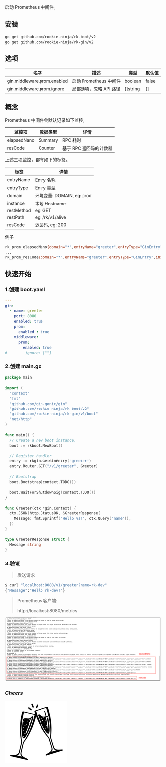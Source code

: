 启动 Prometheus 中间件。

## 安装
```bash
go get github.com/rookie-ninja/rk-boot/v2
go get github.com/rookie-ninja/rk-gin/v2
```

## 选项
| 名字                          | 描述                | 类型       | 默认值   |
|-----------------------------|-------------------|----------|-------|
| gin.middleware.prom.enabled | 启动 Prometheus 中间件 | boolean  | false |
| gin.middleware.prom.ignore  | 局部选项，忽略 API 路径    | []string | []    |

## 概念
Prometheus 中间件会默认记录如下监控。

| 监控项         | 数据类型    | 详情             |
|-------------|---------|----------------|
| elapsedNano | Summary | RPC 耗时         |
| resCode     | Counter | 基于 RPC 返回码的计数器 |

上述三项监控，都有如下的标签。

| 标签         | 详情                                                                                                |
|------------|---------------------------------------------------------------------------------------------------|
| entryName  | Entry 名称                                                                                          |
| entryType  | Entry 类型                                                                                          |
| domain     | 环境变量: DOMAIN, eg: prod                                                                            |
| instance   | 本地 Hostname                                                                                       |
| restMethod | eg: GET                                                                                           |
| restPath   | eg: /rk/v1/alive                                                                                  |
| resCode    | 返回码, eg: 200                                                                                      |

例子

```bash
rk_prom_elapsedNano{domain="*",entryName="greeter",entryType="GinEntry",instance="lark.local",resCode="200",restMethod="GET",restPath="/v1/greeter",quantile="0.5"} 88645
...
rk_prom_resCode{domain="*",entryName="greeter",entryType="GinEntry",instance="lark.local",resCode="200",restMethod="GET",restPath="/v1/greeter"} 1
```

## 快速开始
### 1.创建 boot.yaml
```yaml
---
gin:
  - name: greeter
    port: 8080
    enabled: true
    prom:
      enabled : true
    middleware:
      prom:
        enabled: true
#        ignore: [""]
```

### 2.创建 main.go
```go
package main

import (
  "context"
  "fmt"
  "github.com/gin-gonic/gin"
  "github.com/rookie-ninja/rk-boot/v2"
  "github.com/rookie-ninja/rk-gin/v2/boot"
  "net/http"
)

func main() {
  // Create a new boot instance.
  boot := rkboot.NewBoot()

  // Register handler
  entry := rkgin.GetGinEntry("greeter")
  entry.Router.GET("/v1/greeter", Greeter)

  // Bootstrap
  boot.Bootstrap(context.TODO())

  boot.WaitForShutdownSig(context.TODO())
}

func Greeter(ctx *gin.Context) {
  ctx.JSON(http.StatusOK, &GreeterResponse{
    Message: fmt.Sprintf("Hello %s!", ctx.Query("name")),
  })
}

type GreeterResponse struct {
  Message string
}
```

### 3.验证
> 发送请求

```bash
$ curl "localhost:8080/v1/greeter?name=rk-dev"
{"Message":"Hello rk-dev!"}
```

> Prometheus 客户端:
>
> http://localhost:8080/metrics

![prom-inter](../../../../img/user-guide/gin/basic/gin-prom-inter.png)

### _**Cheers**_
![](../../../../img/user-guide/cheers.png)
